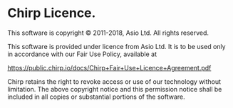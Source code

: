 # Chirp Licence.

This software is copyright © 2011-2018, Asio Ltd. All rights reserved.

This software is provided under licence from Asio Ltd. It is to be used only in accordance with our Fair Use Policy, available at 

https://public.chirp.io/docs/Chirp+Fair+Use+Licence+Agreement.pdf

Chirp retains the right to revoke access or use of our technology without limitation. The above copyright notice and this permission notice shall be included in all copies or substantial portions of the software.